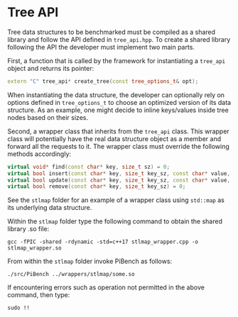 # Tree API

Tree data structures to be benchmarked must be compiled as a shared library and follow the API defined in `tree_api.hpp`.
To create a shared library following the API the developer must implement two main parts.

First, a function that is called by the framework for instantiating a `tree_api` object and returns its pointer:
```c++
extern "C" tree_api* create_tree(const tree_options_t& opt);
```
When instantiating the data structure, the developer can optionally rely on options defined in `tree_options_t` to choose an optimized version of its data structure.
As an example, one might decide to inline keys/values inside tree nodes based on their sizes.

Second, a wrapper class that inherits from the `tree_api` class.
This wrapper class will potentially have the real data structure object as a member and forward all the requests to it.
The wrapper class must override the following methods accordingly:
```c++
virtual void* find(const char* key, size_t sz) = 0;
virtual bool insert(const char* key, size_t key_sz, const char* value, size_t value_sz) = 0;
virtual bool update(const char* key, size_t key_sz, const char* value, size_t value_sz) = 0;
virtual bool remove(const char* key, size_t key_sz) = 0;
```

See the `stlmap` folder for an example of a wrapper class using `std::map` as its underlying data structure.

Within the `stlmap` folder type the following command to obtain the shared library .so file:
```
gcc -fPIC -shared -rdynamic -std=c++17 stlmap_wrapper.cpp -o stlmap_wrapper.so
```

From within the `stlmap` folder invoke PiBench as follows:
```
./src/PiBench ../wrappers/stlmap/some.so 
```

If encountering errors such as operation not permitted in the above command, then type:
```
sudo !!
```
